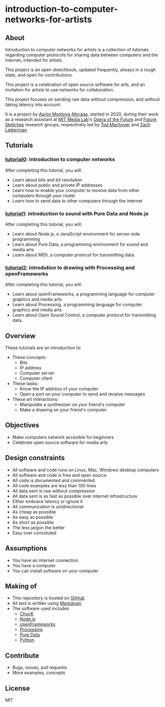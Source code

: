 # introduction-to-computer-networks-for-artists

## About

Introduction to computer networks for artists is a collection of tutorials regarding computer protocols for sharing data between computers and the internet, intended for artists.

This project is an open sketchbook, updated frequently, always in a rough state, and open for contributions.

This project is a celebration of open source software for arts, and an invitation for artists to use networks for collaboration.

This project focuses on sending raw data without compression, and without taking latency into account.

It is a project by [Aarón Montoya-Moraga](https://montoyamoraga.io/), started in 2020, during their work as a research assistant at [MIT Media Lab](https://www.media.mit.edu/)'s [Opera of the Future](https://www.media.mit.edu/groups/opera-of-the-future/) and [Future Sketches](https://www.media.mit.edu/groups/future-sketches/overview/) research groups, respectively led by [Tod Machover](https://www.media.mit.edu/people/tod/overview/) and [Zach Lieberman](https://www.media.mit.edu/people/zachl/overview/).

## Tutorials

### [tutorial0](tutorial0.md): introduction to computer networks

After completing this tutorial, you will:

* Learn about bits and bit resolution
* Learn about public and private IP addresses
* Learn how to enable your computer to receive data from other computers through your router
* Learn how to send data to other computers through the internet

### [tutorial1](tutorial1.md): introduction to sound with Pure Data and Node.js

After completing this tutorial, you will:

* Learn about Node.js, a JavaScript environment for server-side programming
* Learn about Pure Data, a programming environment for sound and media arts
* Learn about MIDI, a computer protocol for transmitting data.

### [tutorial2](tutorial2.md): introdution to drawing with Processing and openFrameworks

After completing this tutorial, you will:

* Learn about openFrameworks, a programming language for computer graphics and media arts
* Learn about Processing, a programming language for computer graphics and media arts
* Learn about Open Sound Control, a computer protocol for transmitting data.

## Overview

These tutorials are an introduction to:

* These concepts:
  * Bits
  * IP address
  * Computer server
  * Computer client
* These tasks:
  * Know the IP address of your computer
  * Open a port on your computer to send and receive messages
* These art interactions:
  * Manipulate a synthesizer on your friend's computer
  * Make a drawing on your friend's computer

## Objectives

* Make computers network accesible for beginners
* Celebrate open source software for media arts

## Design constraints

* All software and code runs on Linux,  Mac, Windows desktop computers
* All software and code is free and open source
* All code is documented and commented
* All code examples are less than 100 lines
* All data sent is raw without compression
* All data sent is as fast as possible over internet infrastructure
* Either embrace latency or ignore it
* All communication is unidirectional
* As cheap as possible
* As easy as possible
* As short as possible
* The less jargon the better
* Easy over convoluted

## Assumptions

* You have an internet connection
* You have a computer
* You can install software on your computer

## Making of

* This repository is hosted on [GitHub](https://en.wikipedia.org/wiki/GitHub)
* All text is written using [Markdown](https://en.wikipedia.org/wiki/Markdown)
* The software used includes
  * [ChucK](https://en.wikipedia.org/wiki/ChucK)
  * [Node.js](https://en.wikipedia.org/wiki/Node.js)
  * [openFrameworks](https://en.wikipedia.org/wiki/OpenFrameworks)
  * [Processing](https://en.wikipedia.org/wiki/Processing_(programming_language))
  * [Pure Data](https://en.wikipedia.org/wiki/Pure_Data)
  * [Python](https://en.wikipedia.org/wiki/Python_(programming_language))

## Contribute

* Bugs, issues, pull requests
* More examples, concepts

## License

MIT
